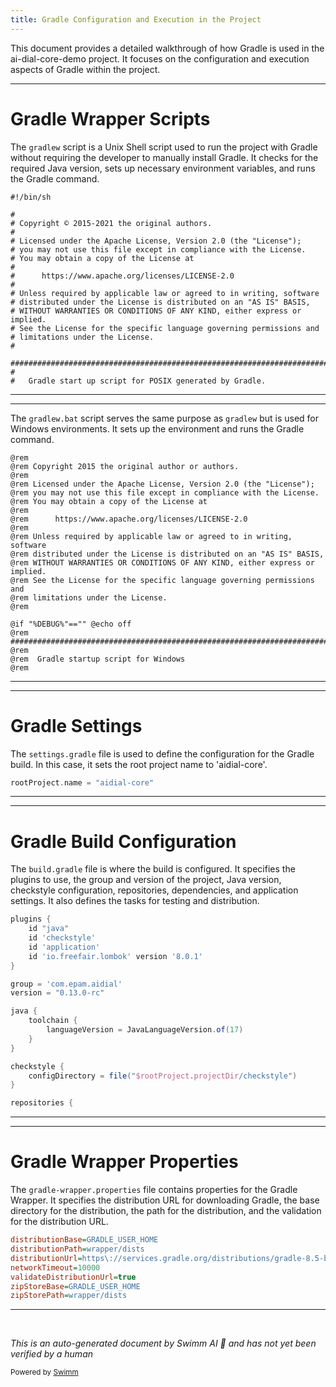 ```yaml
---
title: Gradle Configuration and Execution in the Project
---
```

This document provides a detailed walkthrough of how Gradle is used in the ai-dial-core-demo project. It focuses on the configuration and execution aspects of Gradle within the project.

<SwmSnippet path="/gradlew" line="1">

---

# Gradle Wrapper Scripts

The `gradlew` script is a Unix Shell script used to run the project with Gradle without requiring the developer to manually install Gradle. It checks for the required Java version, sets up necessary environment variables, and runs the Gradle command.

```
#!/bin/sh

#
# Copyright © 2015-2021 the original authors.
#
# Licensed under the Apache License, Version 2.0 (the "License");
# you may not use this file except in compliance with the License.
# You may obtain a copy of the License at
#
#      https://www.apache.org/licenses/LICENSE-2.0
#
# Unless required by applicable law or agreed to in writing, software
# distributed under the License is distributed on an "AS IS" BASIS,
# WITHOUT WARRANTIES OR CONDITIONS OF ANY KIND, either express or implied.
# See the License for the specific language governing permissions and
# limitations under the License.
#

##############################################################################
#
#   Gradle start up script for POSIX generated by Gradle.
```

---

</SwmSnippet>

<SwmSnippet path="/gradlew.bat" line="1">

---

The `gradlew.bat` script serves the same purpose as `gradlew` but is used for Windows environments. It sets up the environment and runs the Gradle command.

```batchfile
@rem
@rem Copyright 2015 the original author or authors.
@rem
@rem Licensed under the Apache License, Version 2.0 (the "License");
@rem you may not use this file except in compliance with the License.
@rem You may obtain a copy of the License at
@rem
@rem      https://www.apache.org/licenses/LICENSE-2.0
@rem
@rem Unless required by applicable law or agreed to in writing, software
@rem distributed under the License is distributed on an "AS IS" BASIS,
@rem WITHOUT WARRANTIES OR CONDITIONS OF ANY KIND, either express or implied.
@rem See the License for the specific language governing permissions and
@rem limitations under the License.
@rem

@if "%DEBUG%"=="" @echo off
@rem ##########################################################################
@rem
@rem  Gradle startup script for Windows
@rem
```

---

</SwmSnippet>

<SwmSnippet path="/settings.gradle" line="1">

---

# Gradle Settings

The `settings.gradle` file is used to define the configuration for the Gradle build. In this case, it sets the root project name to 'aidial-core'.

```gradle
rootProject.name = "aidial-core"


```

---

</SwmSnippet>

<SwmSnippet path="/build.gradle" line="1">

---

# Gradle Build Configuration

The `build.gradle` file is where the build is configured. It specifies the plugins to use, the group and version of the project, Java version, checkstyle configuration, repositories, dependencies, and application settings. It also defines the tasks for testing and distribution.

```gradle
plugins {
    id "java"
    id 'checkstyle'
    id 'application'
    id 'io.freefair.lombok' version '8.0.1'
}

group = 'com.epam.aidial'
version = "0.13.0-rc"

java {
    toolchain {
        languageVersion = JavaLanguageVersion.of(17)
    }
}

checkstyle {
    configDirectory = file("$rootProject.projectDir/checkstyle")
}

repositories {
```

---

</SwmSnippet>

<SwmSnippet path="/gradle/wrapper/gradle-wrapper.properties" line="1">

---

# Gradle Wrapper Properties

The `gradle-wrapper.properties` file contains properties for the Gradle Wrapper. It specifies the distribution URL for downloading Gradle, the base directory for the distribution, the path for the distribution, and the validation for the distribution URL.

```ini
distributionBase=GRADLE_USER_HOME
distributionPath=wrapper/dists
distributionUrl=https\://services.gradle.org/distributions/gradle-8.5-bin.zip
networkTimeout=10000
validateDistributionUrl=true
zipStoreBase=GRADLE_USER_HOME
zipStorePath=wrapper/dists
```

---

</SwmSnippet>

&nbsp;

*This is an auto-generated document by Swimm AI 🌊 and has not yet been verified by a human*

<SwmMeta version="3.0.0" repo-id="Z2l0aHViJTNBJTNBYWktZGlhbC1jb3JlLWRlbW8lM0ElM0FTd2ltbS1EZW1v" repo-name="ai-dial-core-demo" doc-type="general-build-tool"><sup>Powered by [Swimm](/)</sup></SwmMeta>
